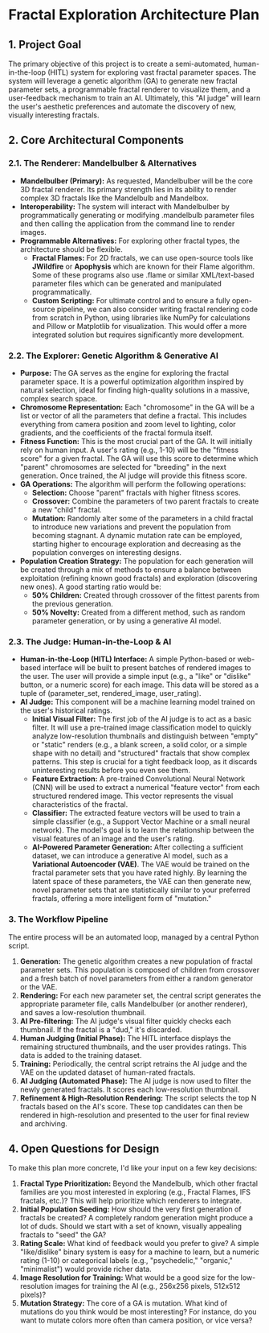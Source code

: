# **Fractal Exploration Architecture Plan**

## **1\. Project Goal**

The primary objective of this project is to create a semi-automated, human-in-the-loop (HITL) system for exploring vast fractal parameter spaces. The system will leverage a genetic algorithm (GA) to generate new fractal parameter sets, a programmable fractal renderer to visualize them, and a user-feedback mechanism to train an AI. Ultimately, this "AI judge" will learn the user's aesthetic preferences and automate the discovery of new, visually interesting fractals.

## **2\. Core Architectural Components**

### **2.1. The Renderer: Mandelbulber & Alternatives**

* **Mandelbulber (Primary):** As requested, Mandelbulber will be the core 3D fractal renderer. Its primary strength lies in its ability to render complex 3D fractals like the Mandelbulb and Mandelbox.  
* **Interoperability:** The system will interact with Mandelbulber by programmatically generating or modifying .mandelbulb parameter files and then calling the application from the command line to render images.  
* **Programmable Alternatives:** For exploring other fractal types, the architecture should be flexible.  
  * **Fractal Flames:** For 2D fractals, we can use open-source tools like **JWildfire** or **Apophysis** which are known for their Flame algorithm. Some of these programs also use .flame or similar XML/text-based parameter files which can be generated and manipulated programmatically.  
  * **Custom Scripting:** For ultimate control and to ensure a fully open-source pipeline, we can also consider writing fractal rendering code from scratch in Python, using libraries like NumPy for calculations and Pillow or Matplotlib for visualization. This would offer a more integrated solution but requires significantly more development.

### **2.2. The Explorer: Genetic Algorithm & Generative AI**

* **Purpose:** The GA serves as the engine for exploring the fractal parameter space. It is a powerful optimization algorithm inspired by natural selection, ideal for finding high-quality solutions in a massive, complex search space.  
* **Chromosome Representation:** Each "chromosome" in the GA will be a list or vector of all the parameters that define a fractal. This includes everything from camera position and zoom level to lighting, color gradients, and the coefficients of the fractal formula itself.  
* **Fitness Function:** This is the most crucial part of the GA. It will initially rely on human input. A user's rating (e.g., 1-10) will be the "fitness score" for a given fractal. The GA will use this score to determine which "parent" chromosomes are selected for "breeding" in the next generation. Once trained, the AI judge will provide this fitness score.  
* **GA Operations:** The algorithm will perform the following operations:  
  * **Selection:** Choose "parent" fractals with higher fitness scores.  
  * **Crossover:** Combine the parameters of two parent fractals to create a new "child" fractal.  
  * **Mutation:** Randomly alter some of the parameters in a child fractal to introduce new variations and prevent the population from becoming stagnant. A dynamic mutation rate can be employed, starting higher to encourage exploration and decreasing as the population converges on interesting designs.  
* **Population Creation Strategy:** The population for each generation will be created through a mix of methods to ensure a balance between exploitation (refining known good fractals) and exploration (discovering new ones). A good starting ratio would be:  
  * **50% Children:** Created through crossover of the fittest parents from the previous generation.  
  * **50% Novelty:** Created from a different method, such as random parameter generation, or by using a generative AI model.

### **2.3. The Judge: Human-in-the-Loop & AI**

* **Human-in-the-Loop (HITL) Interface:** A simple Python-based or web-based interface will be built to present batches of rendered images to the user. The user will provide a simple input (e.g., a "like" or "dislike" button, or a numeric score) for each image. This data will be stored as a tuple of (parameter\_set, rendered\_image, user\_rating).  
* **AI Judge:** This component will be a machine learning model trained on the user's historical ratings.  
  * **Initial Visual Filter:** The first job of the AI judge is to act as a basic filter. It will use a pre-trained image classification model to quickly analyze low-resolution thumbnails and distinguish between "empty" or "static" renders (e.g., a blank screen, a solid color, or a simple shape with no detail) and "structured" fractals that show complex patterns. This step is crucial for a tight feedback loop, as it discards uninteresting results before you even see them.  
  * **Feature Extraction:** A pre-trained Convolutional Neural Network (CNN) will be used to extract a numerical "feature vector" from each structured rendered image. This vector represents the visual characteristics of the fractal.  
  * **Classifier:** The extracted feature vectors will be used to train a simple classifier (e.g., a Support Vector Machine or a small neural network). The model's goal is to learn the relationship between the visual features of an image and the user's rating.  
  * **AI-Powered Parameter Generation:** After collecting a sufficient dataset, we can introduce a generative AI model, such as a **Variational Autoencoder (VAE)**. The VAE would be trained on the fractal parameter sets that you have rated highly. By learning the latent space of these parameters, the VAE can then generate new, novel parameter sets that are statistically similar to your preferred fractals, offering a more intelligent form of "mutation."

### **3\. The Workflow Pipeline**

The entire process will be an automated loop, managed by a central Python script.

1. **Generation:** The genetic algorithm creates a new population of fractal parameter sets. This population is composed of children from crossover and a fresh batch of novel parameters from either a random generator or the VAE.  
2. **Rendering:** For each new parameter set, the central script generates the appropriate parameter file, calls Mandelbulber (or another renderer), and saves a low-resolution thumbnail.  
3. **AI Pre-filtering:** The AI judge's visual filter quickly checks each thumbnail. If the fractal is a "dud," it's discarded.  
4. **Human Judging (Initial Phase):** The HITL interface displays the remaining structured thumbnails, and the user provides ratings. This data is added to the training dataset.  
5. **Training:** Periodically, the central script retrains the AI judge and the VAE on the updated dataset of human-rated fractals.  
6. **AI Judging (Automated Phase):** The AI judge is now used to filter the newly generated fractals. It scores each low-resolution thumbnail.  
7. **Refinement & High-Resolution Rendering:** The script selects the top N fractals based on the AI's score. These top candidates can then be rendered in high-resolution and presented to the user for final review and archiving.

## **4\. Open Questions for Design**

To make this plan more concrete, I'd like your input on a few key decisions:

1. **Fractal Type Prioritization:** Beyond the Mandelbulb, which other fractal families are you most interested in exploring (e.g., Fractal Flames, IFS fractals, etc.)? This will help prioritize which renderers to integrate.  
2. **Initial Population Seeding:** How should the very first generation of fractals be created? A completely random generation might produce a lot of duds. Should we start with a set of known, visually appealing fractals to "seed" the GA?  
3. **Rating Scale:** What kind of feedback would you prefer to give? A simple "like/dislike" binary system is easy for a machine to learn, but a numeric rating (1-10) or categorical labels (e.g., "psychedelic," "organic," "minimalist") would provide richer data.  
4. **Image Resolution for Training:** What would be a good size for the low-resolution images for training the AI (e.g., 256x256 pixels, 512x512 pixels)?  
5. **Mutation Strategy:** The core of a GA is mutation. What kind of mutations do you think would be most interesting? For instance, do you want to mutate colors more often than camera position, or vice versa?